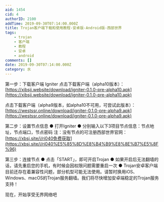 ```yaml
---
aid: 1454
cid: 4
authorID: 2100
addTime: 2019-09-30T07:14:00.000Z
title: Trojan客户端下载和使用教程-安卓版-Android版-西部世界
tags:
    - trojan
    - 客户端
    - 教程
    - 安卓
    - android
comments: []
date: 2019-09-30T07:14:00.000Z
category: 水
---
```


第一步：下载客户端 Igniter 点击下载客户端（alpha10版本）：[https://xibsji.website/download/igniter-0.1.0-pre-alpha10.apk](https://xibsji.website/download/igniter-0.1.0-pre-alpha10.apk)

点击下载客户端（alpha9版本，如alpha10不可用，可尝试此版本）：[https://westssr.online/download/igniter-0.1.0-pre-alpha9.apk](https://westssr.online/download/igniter-0.1.0-pre-alpha9.apk)

第二步：设置节点信息 ● 打开Igniter ● 分别输入以下3项目节点信息：节点地址，节点端口，节点密码 注：没有节点的可注册西部世界官网：[https://xbsj.site/i/ri040免费获取](https://xbsj.site/i/ri040%E5%85%8D%E8%B4%B9%E8%8E%B7%E5%8F%96)

第三步：连接节点 ● 点击「START」，即可开启Trojan ● 如果开启后无法翻墙的话，请先重启您的手机，有时候会因权限问题需要重启一次 ● Trojan安卓客户端目前还存在着兼容性问题，部分机型可能无法使用。请暂时换用iOS、Windows、macOS的Trojan服务翻墙。我们将尽快增加安卓端稳定的Trojan服务支持！

现在，开始享受无界网络吧
